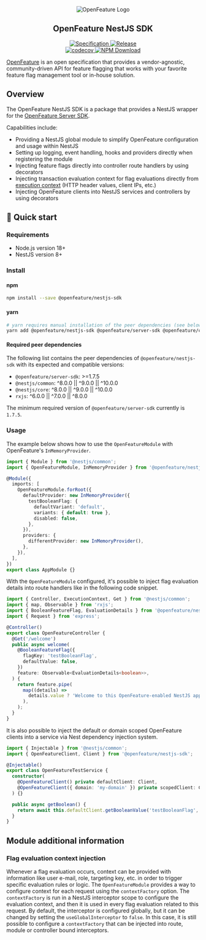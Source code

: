 <!-- markdownlint-disable MD033 -->
<!-- x-hide-in-docs-start -->
<p align="center">
  <picture>
    <source media="(prefers-color-scheme: dark)" srcset="https://raw.githubusercontent.com/open-feature/community/0e23508c163a6a1ac8c0ced3e4bd78faafe627c7/assets/logo/horizontal/white/openfeature-horizontal-white.svg" />
    <img align="center" alt="OpenFeature Logo" src="https://raw.githubusercontent.com/open-feature/community/0e23508c163a6a1ac8c0ced3e4bd78faafe627c7/assets/logo/horizontal/black/openfeature-horizontal-black.svg" />
  </picture>
</p>

<h2 align="center">OpenFeature NestJS SDK</h2>

<!-- x-hide-in-docs-end -->
<!-- The 'github-badges' class is used in the docs -->
<p align="center" class="github-badges">
  <a href="https://github.com/open-feature/spec/releases/tag/v0.8.0">
    <img alt="Specification" src="https://img.shields.io/static/v1?label=specification&message=v0.8.0&color=yellow&style=for-the-badge" />
  </a>
  <!-- x-release-please-start-version -->
  <a href="https://github.com/open-feature/js-sdk/releases/tag/nestjs-sdk-v0.1.5-experimental">
    <img alt="Release" src="https://img.shields.io/static/v1?label=release&message=v0.1.5-experimental&color=blue&style=for-the-badge" />
  </a>
  <!-- x-release-please-end -->
  <br/>
  <a href="https://codecov.io/gh/open-feature/js-sdk">
    <img alt="codecov" src="https://codecov.io/gh/open-feature/js-sdk/branch/main/graph/badge.svg?token=3DC5XOEHMY" />
  </a>
  <a href="https://www.npmjs.com/package/@openfeature/nestjs-sdk">
    <img alt="NPM Download" src="https://img.shields.io/npm/dm/%40openfeature%2Fnestjs-sdk" />
  </a>
</p>
<!-- x-hide-in-docs-start -->

[OpenFeature](https://openfeature.dev) is an open specification that provides a vendor-agnostic, community-driven API for feature flagging that works with your favorite feature flag management tool or in-house solution.

<!-- x-hide-in-docs-end -->

## Overview

The OpenFeature NestJS SDK is a package that provides a NestJS wrapper for the [OpenFeature Server SDK](https://openfeature.dev/docs/reference/technologies/server/javascript/).

Capabilities include:

- Providing a NestJS global module to simplify OpenFeature configuration and usage within NestJS
- Setting up logging, event handling, hooks and providers directly when registering the module
- Injecting feature flags directly into controller route handlers by using decorators
- Injecting transaction evaluation context for flag evaluations directly from [execution context](https://docs.nestjs.com/fundamentals/execution-context) (HTTP header values, client IPs, etc.)
- Injecting OpenFeature clients into NestJS services and controllers by using decorators

## 🚀 Quick start

### Requirements

- Node.js version 18+
- NestJS version 8+

### Install

#### npm

```sh
npm install --save @openfeature/nestjs-sdk
```

#### yarn

```sh
# yarn requires manual installation of the peer dependencies (see below)
yarn add @openfeature/nestjs-sdk @openfeature/server-sdk @openfeature/core
```

#### Required peer dependencies

The following list contains the peer dependencies of `@openfeature/nestjs-sdk` with its expected and compatible versions:

* `@openfeature/server-sdk`: >=1.7.5
* `@nestjs/common`: ^8.0.0 || ^9.0.0 || ^10.0.0
* `@nestjs/core`: ^8.0.0 || ^9.0.0 || ^10.0.0
* `rxjs`: ^6.0.0 || ^7.0.0 || ^8.0.0

The minimum required version of `@openfeature/server-sdk` currently is `1.7.5`.

### Usage

The example below shows how to use the `OpenFeatureModule` with OpenFeature's `InMemoryProvider`.

```ts
import { Module } from '@nestjs/common';
import { OpenFeatureModule, InMemoryProvider } from '@openfeature/nestjs-sdk';

@Module({
  imports: [
    OpenFeatureModule.forRoot({
      defaultProvider: new InMemoryProvider({
        testBooleanFlag: {
          defaultVariant: 'default',
          variants: { default: true },
          disabled: false,
        },
      }),
      providers: {
        differentProvider: new InMemoryProvider(),
      },
    }),
  ],
})
export class AppModule {}
```

With the `OpenFeatureModule` configured, it's possible to inject flag evaluation details into route handlers like in the following code snippet.

```ts
import { Controller, ExecutionContext, Get } from '@nestjs/common';
import { map, Observable } from 'rxjs';
import { BooleanFeatureFlag, EvaluationDetails } from '@openfeature/nestjs-sdk';
import { Request } from 'express';

@Controller()
export class OpenFeatureController {
  @Get('/welcome')
  public async welcome(
    @BooleanFeatureFlag({
      flagKey: 'testBooleanFlag',
      defaultValue: false,
    })
    feature: Observable<EvaluationDetails<boolean>>,
  ) {
    return feature.pipe(
      map((details) =>
        details.value ? 'Welcome to this OpenFeature-enabled NestJS app!' : 'Welcome to this NestJS app!',
      ),
    );
  }
}
```

It is also possible to inject the default or domain scoped OpenFeature clients into a service via Nest dependency injection system.

```ts
import { Injectable } from '@nestjs/common';
import { OpenFeatureClient, Client } from '@openfeature/nestjs-sdk';

@Injectable()
export class OpenFeatureTestService {
  constructor(
    @OpenFeatureClient() private defaultClient: Client,
    @OpenFeatureClient({ domain: 'my-domain' }) private scopedClient: Client,
  ) {}

  public async getBoolean() {
    return await this.defaultClient.getBooleanValue('testBooleanFlag', false);
  }
}
```

## Module additional information

### Flag evaluation context injection

Whenever a flag evaluation occurs, context can be provided with information like user e-mail, role, targeting key, etc. in order to trigger specific evaluation rules or logic. The `OpenFeatureModule` provides a way to configure context for each request using the `contextFactory` option.
The `contextFactory` is run in a NestJS interceptor scope to configure the evaluation context, and then it is used in every flag evaluation related to this request.
By default, the interceptor is configured globally, but it can be changed by setting the `useGlobalInterceptor` to `false`. In this case, it is still possible to configure a `contextFactory` that can be injected into route, module or controller bound interceptors.
